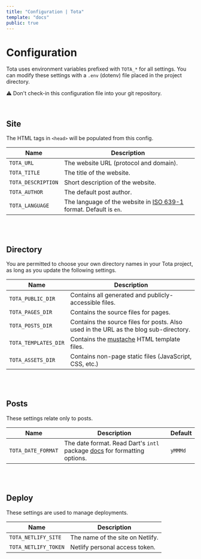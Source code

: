 ```yaml
---
title: "Configuration | Tota"
template: "docs"
public: true
---
```


# Configuration

Tota uses environment variables prefixed with `TOTA_*` for all settings.
You can modify these settings with a `.env` (dotenv) file placed in the
project directory.

⚠️ Don't check-in this configuration file into your git repository.

<br>

## Site

The HTML tags in `<head>` will be populated from this config.

| Name               | Description                                                                                                                |
| ------------------ | -------------------------------------------------------------------------------------------------------------------------- |
| `TOTA_URL`         | The website URL (protocol and domain).                                                                                     |
| `TOTA_TITLE`       | The title of the website.                                                                                                  |
| `TOTA_DESCRIPTION` | Short description of the website.                                                                                          |
| `TOTA_AUTHOR`      | The default post author.                                                                                                   |
| `TOTA_LANGUAGE`    | The language of the website in [ISO 639-1](https://en.wikipedia.org/wiki/List_of_ISO_639-1_codes) format. Default is `en`. |

<br>
<br>

## Directory

You are permitted to choose your own directory names in your Tota project,
as long as you update the following settings.

| Name                 | Description                                                                              |
| -------------------- | ---------------------------------------------------------------------------------------- |
| `TOTA_PUBLIC_DIR`    | Contains all generated and publicly-accessible files.                                    |
| `TOTA_PAGES_DIR`     | Contains the source files for pages.                                                     |
| `TOTA_POSTS_DIR`     | Contains the source files for posts. Also used in the URL as the blog sub-directory.     |
| `TOTA_TEMPLATES_DIR` | Contains the [mustache](https://mustache.github.io/mustache.5.html) HTML template files. |
| `TOTA_ASSETS_DIR`    | Contains non-page static files (JavaScript, CSS, etc.)                                   |

<br>
<br>

## Posts

These settings relate only to posts.

| Name               | Description                                                                                                                                      | Default |
| ------------------ | ------------------------------------------------------------------------------------------------------------------------------------------------ | ------- |
| `TOTA_DATE_FORMAT` | The date format. Read Dart's `intl` package [docs](https://pub.dev/documentation/intl/latest/intl/DateFormat-class.html) for formatting options. | `yMMMd` |

<br>
<br>

## Deploy

These settings are used to manage deployments.

| Name                 | Description                      |
| -------------------- | -------------------------------- |
| `TOTA_NETLIFY_SITE`  | The name of the site on Netlify. |
| `TOTA_NETLIFY_TOKEN` | Netlify personal access token.   |
